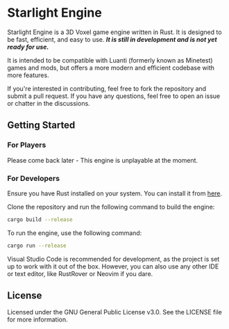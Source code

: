 # Starlight Engine

Starlight Engine is a 3D Voxel game engine written in Rust. It is designed to be fast, efficient, and easy to use. ***It is still in development and is not yet ready for use.***

It is intended to be compatible with Luanti (formerly known as Minetest) games and mods, but offers a more modern and efficient codebase with more features.

If you're interested in contributing, feel free to fork the repository and submit a pull request. If you have any questions, feel free to open an issue or chatter in the discussions.

## Getting Started

### For Players

Please come back later - This engine is unplayable at the moment.

### For Developers

Ensure you have Rust installed on your system. You can install it from [here](https://www.rust-lang.org/tools/install).

Clone the repository and run the following command to build the engine:

```bash
cargo build --release
```

To run the engine, use the following command:

```bash
cargo run --release
```

Visual Studio Code is recommended for development, as the project is set up to work with it out of the box. However, you can also use any other IDE or text editor, like RustRover or Neovim if you dare.

## License

Licensed under the GNU General Public License v3.0. See the LICENSE file for more information.
